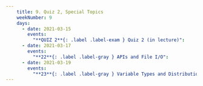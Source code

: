 ```yaml
---
    title: 9. Quiz 2, Special Topics
    weekNumber: 9
    days:
      - date: 2021-03-15
        events:
          "**QUIZ 2**{: .label .label-exam } Quiz 2 (in lecture)":
      - date: 2021-03-17
        events:
          "**22**{: .label .label-gray } APIs and File I/O":
      - date: 2021-03-19
        events:
          "**23**{: .label .label-gray } Variable Types and Distributions":
---
```

